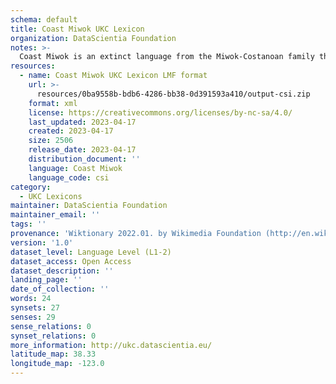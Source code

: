 ```yaml
---
schema: default
title: Coast Miwok UKC Lexicon
organization: DataScientia Foundation
notes: >-
  Coast Miwok is an extinct language from the Miwok-Costanoan family that used to be spoken in North America. The UKC Lexicon of Coast Miwok is represented as a lexico-semantic network. It consists of words, word senses, synsets, as well as sense-level and synset-level relationships
resources:
  - name: Coast Miwok UKC Lexicon LMF format
    url: >-
      resources/0ba9558b-bdb6-4286-bb38-0d391593a410/output-csi.zip
    format: xml
    license: https://creativecommons.org/licenses/by-nc-sa/4.0/
    last_updated: 2023-04-17
    created: 2023-04-17
    size: 2506
    release_date: 2023-04-17
    distribution_document: ''
    language: Coast Miwok
    language_code: csi
category:
  - UKC Lexicons
maintainer: DataScientia Foundation
maintainer_email: ''
tags: ''
provenance: 'Wiktionary 2022.01. by Wikimedia Foundation (http://en.wiktionary.org); CogNet 2.1 by Khuyagbaatar Batsuren, National University of Mongolia (http://cognet.ukc.disi.unitn.it); Native Languages of the Americas 2021.11. by Laura Redish and Orrin Lewis (http://www.native-languages.org); Princeton WordNet 2.1 by Princeton University (https://wordnet.princeton.edu)'
version: '1.0'
dataset_level: Language Level (L1-2)
dataset_access: Open Access
dataset_description: ''
landing_page: ''
date_of_collection: ''
words: 24
synsets: 27
senses: 29
sense_relations: 0
synset_relations: 0
more_information: http://ukc.datascientia.eu/
latitude_map: 38.33
longitude_map: -123.0
---
```

